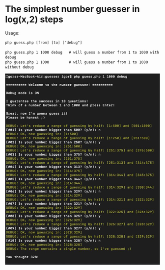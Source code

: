 # The simplest number guesser in log(x,2) steps

Usage:
```
php guess.php [from] [to] ["debug"]

php guess.php 1 1000 debug   # will guess a number from 1 to 1000 with debug
php guess.php 1 1000         # will guess a number from 1 to 1000 without debug
```

![](/example.jpg)
